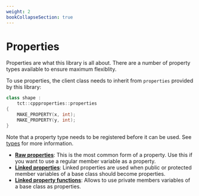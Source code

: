 ```yaml
---
weight: 2
bookCollapseSection: true
---
```


# Properties
Properties are what this library is all about. There are a number of property types available to ensure maximum flexiblity.

To use properties, the client class needs to inherit from `properties` provided by this library:

```cpp
class shape :
	tct::cppproperties::properties
{
	MAKE_PROPERTY(x, int);
	MAKE_PROPERTY(y, int);
}
```

Note that a property type needs to be registered before it can be used. See [types](../types/_index.md) for more information.


- **[Raw properties](./raw_properties.md)**: This is the most common form of a property. Use this if you want to use a regular member variable as a property.
- **[Linked properties](./linked_properties.md)**: Linked properties are used when public or protected member variables of a base class should become properties.
- **[Linked property functions](./linked_property_functions.md)**: Allows to use private members variables of a base class as properties.
